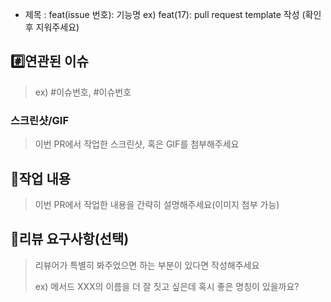 - 제목 : feat(issue 번호): 기능명
  ex) feat(17): pull request template 작성
  (확인 후 지워주세요)

## #️⃣연관된 이슈

> ex) #이슈번호, #이슈번호

### 스크린샷/GIF 

> 이번 PR에서 작업한 스크린샷, 혹은 GIF를 첨부해주세요

## 📝작업 내용

> 이번 PR에서 작업한 내용을 간략히 설명해주세요(이미지 첨부 가능)

## 💬리뷰 요구사항(선택)

> 리뷰어가 특별히 봐주었으면 하는 부분이 있다면 작성해주세요
>
> ex) 메서드 XXX의 이름을 더 잘 짓고 싶은데 혹시 좋은 명칭이 있을까요?
